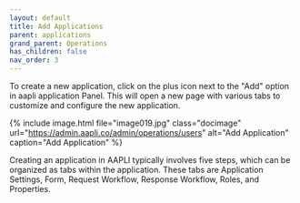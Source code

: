 ```yaml
---
layout: default
title: Add Applications 
parent: applications
grand_parent: Operations
has_children: false
nav_order: 3
---
```


To create a new application, click on the plus icon next to the "Add" option in aapli application Panel. This will open a new page with various tabs to customize and configure the new application.

{% include image.html file="image019.jpg" class="docimage" url="https://admin.aapli.co/admin/operations/users" alt="Add Application" caption="Add Application" %}

Creating an application in AAPLI typically involves five steps, which can be organized as tabs within the application. These tabs are Application Settings, Form, Request Workflow, Response Workflow, Roles, and Properties. 
